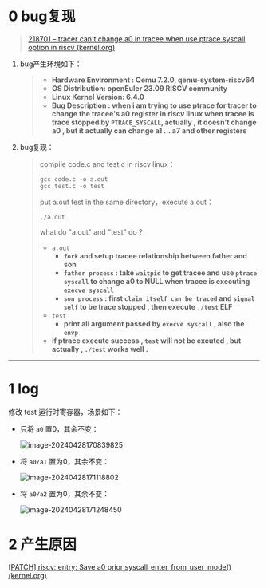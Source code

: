 # 0 bug复现

> [218701 – tracer can't change a0 in tracee when use ptrace syscall option in riscv (kernel.org)](https://bugzilla.kernel.org/show_bug.cgi?id=218701)

1. bug产生环境如下：

   > - **Hardware Environment : Qemu 7.2.0, qemu-system-riscv64**
   > - **OS Distribution: openEuler 23.09 RISCV community**
   > - **Linux Kernel Version: 6.4.0**
   > - **Bug Description : when i am trying to use ptrace for tracer to change the tracee's a0 register in riscv linux when tracee is trace stopped by `PTRACE_SYSCALL`, actually , it doesn't change a0 , but it actually can change a1 ... a7 and other registers**

2. bug复现：

   > compile code.c and test.c in riscv linux：
   >
   > ```
   > gcc code.c -o a.out
   > gcc test.c -o test
   > ```
   >
   > put a.out test in the same directory，execute a.out：
   >
   > ```
   > ./a.out
   > ```
   >
   > what do "a.out" and "test" do ?
   >
   > - `a.out`
   >   - **`fork` and setup tracee relationship between father and son**
   >   - **`father process` : take `waitpid` to get tracee and use `ptrace syscall` to change a0 to NULL when tracee is executing `execve syscall`**
   >   - **`son process` : first `claim itself can be traced` and `signal self` to be trace stopped , then execute `./test` ELF**
   > - `test`
   >   - **print all argument passed by `execve syscall` , also the `envp`**
   > - **if ptrace execute success , `test` will not be excuted , but actually , `./test` works well .**

---

# 1 log

修改 test 运行时寄存器，场景如下：

* 只将 `a0` 置0，其余不变：

  ![image-20240428170839825](https://cdn.jsdelivr.net/gh/MaskerDad/BlogImage@main/202404281708851.png)

* 将 `a0/a1` 置为0，其余不变：

  ![image-20240428171118802](https://cdn.jsdelivr.net/gh/MaskerDad/BlogImage@main/202404281711828.png)

* 将 `a0/a2` 置为0，其余不变：

  ![image-20240428171248450](https://cdn.jsdelivr.net/gh/MaskerDad/BlogImage@main/202404281712474.png)

# 2 产生原因

[[PATCH\] riscv: entry: Save a0 prior syscall_enter_from_user_mode() (kernel.org)](https://lore.kernel.org/lkml/20230403-crisping-animosity-04ed8a45c625@spud/T/)